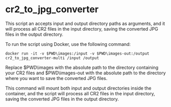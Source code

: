 # cr2_to_jpg_converter

This script an accepts input and output directory paths as arguments, and it will process all CR2 files in the input directory, saving the converted JPG files in the output directory.

To run the script using Docker, use the following command:

```shell
docker run -it -v $PWD\images:/input -v $PWD\images-out:/output cr2_to_jpg_converter-multi /input /output
```

Replace $PWD\images with the absolute path to the directory containing your CR2 files and $PWD\images-out with the absolute path to the directory where you want to save the converted JPG files.

This command will mount both input and output directories inside the container, and the script will process all CR2 files in the input directory, saving the converted JPG files in the output directory.
